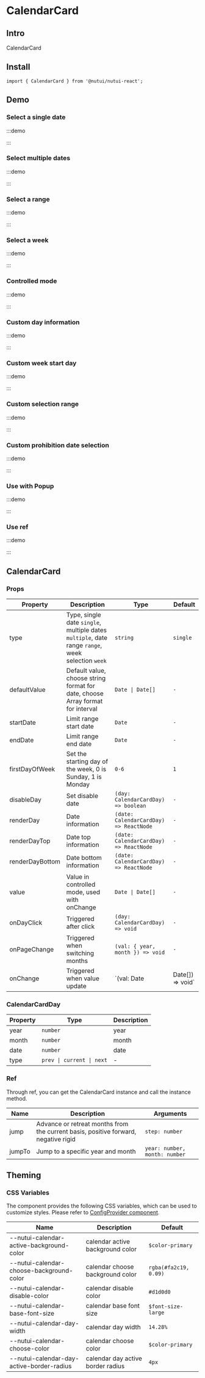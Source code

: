 # CalendarCard

## Intro

CalendarCard

## Install

```tsx
import { CalendarCard } from '@nutui/nutui-react';
```

## Demo

### Select a single date

:::demo

<CodeBlock src='h5/demo1.tsx'></CodeBlock>

:::

### Select multiple dates

:::demo

<CodeBlock src='h5/demo2.tsx'></CodeBlock>

:::

### Select a range

:::demo

<CodeBlock src='h5/demo3.tsx'></CodeBlock>

:::

### Select a week

:::demo

<CodeBlock src='h5/demo4.tsx'></CodeBlock>

:::

### Controlled mode

:::demo

<CodeBlock src='h5/demo5.tsx'></CodeBlock>

:::

### Custom day information

:::demo

<CodeBlock src='h5/demo6.tsx'></CodeBlock>

:::

### Custom week start day

:::demo

<CodeBlock src='h5/demo7.tsx'></CodeBlock>

:::

### Custom selection range

:::demo

<CodeBlock src='h5/demo8.tsx'></CodeBlock>

:::

### Custom prohibition date selection

:::demo

<CodeBlock src='h5/demo9.tsx'></CodeBlock>

:::

### Use with Popup

:::demo

<CodeBlock src='h5/demo10.tsx'></CodeBlock>

:::

### Use ref

:::demo

<CodeBlock src='h5/demo11.tsx'></CodeBlock>

:::

## CalendarCard

### Props

| Property | Description | Type | Default |
| --- | --- | --- | --- |
| type | Type, single date `single`, multiple dates `multiple`, date range `range`, week selection `week` | `string` | `single` |
| defaultValue | Default value, choose string format for date, choose Array format for interval | `Date \| Date[]` | `-` |
| startDate | Limit range start date | `Date` | `-` |
| endDate | Limit range end date | `Date` | `-` |
| firstDayOfWeek | Set the starting day of the week, 0 is Sunday, 1 is Monday | `0-6` | `1` |
| disableDay | Set disable date | `(day: CalendarCardDay) => boolean` | `-` |
| renderDay | Date information | `(date: CalendarCardDay) => ReactNode` | `-` |
| renderDayTop | Date top information | `(date: CalendarCardDay) => ReactNode` | `-` |
| renderDayBottom | Date bottom information | `(date: CalendarCardDay) => ReactNode` | `-` |
| value | Value in controlled mode, used with onChange | `Date \| Date[]` | `-` |
| onDayClick | Triggered after click | `(day: CalendarCardDay) => void` | `-` |
| onPageChange | Triggered when switching months | `(val: { year, month }) => void` | `-` |
| onChange | Triggered when value update | `(val: Date | Date[]) => void` | `-` |

### CalendarCardDay

| Property | Type | Description |
| --- | --- | --- |
| year | `number` | year |
| month | `number` | month |
| date | `number` | date |
| type | `prev \| current \| next` | - |

### Ref

Through ref, you can get the CalendarCard instance and call the instance method.

| Name | Description | Arguments |
| --- | --- | --- |
| jump | Advance or retreat months from the current basis, positive forward, negative rigid | `step: number` |
| jumpTo | Jump to a specific year and month | `year: number, month: number`|

## Theming

### CSS Variables

The component provides the following CSS variables, which can be used to customize styles. Please refer to [ConfigProvider component](#/en-US/component/configprovider).

| Name | Description | Default |
| --- | --- | --- |
| \--nutui-calendar-active-background-color | calendar active background color | `$color-primary` |
| \--nutui-calendar-choose-background-color | calendar choose background color | `rgba(#fa2c19, 0.09)` |
| \--nutui-calendar-disable-color | calendar disable color | `#d1d0d0` |
| \--nutui-calendar-base-font-size | calendar base font size | `$font-size-large` |
| \--nutui-calendar-day-width | calendar day width | `14.28%` |
| \--nutui-calendar-choose-color | calendar choose color | `$color-primary` |
| \--nutui-calendar-day-active-border-radius | calendar day active border radius | `4px` |
